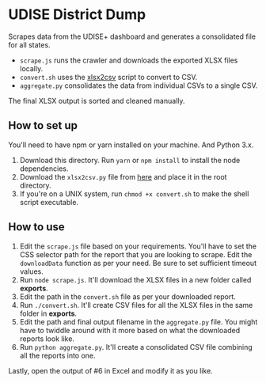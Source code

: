 # UDISE District Dump

Scrapes data from the UDISE+ dashboard and generates a consolidated file for all states.

* `scrape.js` runs the crawler and downloads the exported XLSX files locally.
* `convert.sh` uses the [xlsx2csv](https://github.com/dilshod/xlsx2csv) script to convert to CSV.
* `aggregate.py` consolidates the data from individual CSVs to a single CSV.

The final XLSX output is sorted and cleaned manually.

## How to set up
You'll need to have npm or yarn installed on your machine. And Python 3.x.

1. Download this directory. Run `yarn` or `npm install` to install the node dependencies.
2. Download the `xlsx2csv.py` file from [here](https://github.com/dilshod/xlsx2csv) and place it in the root directory.
3. If you're on a UNIX system, run `chmod +x convert.sh` to make the shell script executable.

## How to use
1. Edit the `scrape.js` file based on your requirements. You'll have to set the CSS selector path for the report that you are looking to scrape. Edit the `downloadData` function as per your need. Be sure to set sufficient timeout values.
2. Run `node scrape.js`. It'll download the XLSX files in a new folder called **exports**.
3. Edit the path in the `convert.sh` file as per your downloaded report.
4. Run `./convert.sh`. It'll create CSV files for all the XLSX files in the same folder in **exports**.
5. Edit the path and final output filename in the `aggregate.py` file. You might have to twiddle around with it more based on what the downloaded reports look like.
6. Run `python aggregate.py`. It'll create a consolidated CSV file combining all the reports into one.

Lastly, open the output of #6 in Excel and modify it as you like.